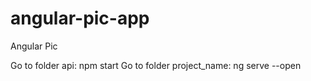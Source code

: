 # angular-pic-app
Angular Pic

Go to folder api: npm start
Go to folder project_name: ng serve --open
